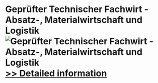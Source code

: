 # Geprüfter Technischer Fachwirt - Absatz-, Materialwirtschaft und Logistik<br />![Geprüfter Technischer Fachwirt - Absatz-, Materialwirtschaft und Logistik](https://mycommerce.akamaized.net/api/pimages/P300549825/BIG/300549825.JPG)<br />[>> Detailed information](https://secure.shareit.com/shareit/product.html?productid=300549825&affiliateid=200057808)